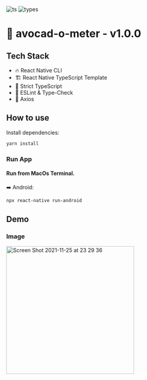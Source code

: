 ![ts](https://badgen.net/badge/-/TypeScript/blue?icon=typescript&label)
![types](https://badgen.net/npm/types/react)

# 🥑 avocad-o-meter - v1.0.0

## Tech Stack
- 🔥 React Native CLI
- 🏗️ React Native TypeScript Template
- 🛂 Strict TypeScript
- 🚨 ESLint & Type-Check
- 🍖 Axios

## How to use

Install dependencies:

```bash
yarn install
```
### Run App

#### Run from MacOs Terminal.

➡️ Android:

```bash
npx react-native run-android
```

## Demo

### Image
<img width="339" alt="Screen Shot 2021-11-25 at 23 29 36" src="https://user-images.githubusercontent.com/13221820/143531543-ae150a3b-b858-412f-800b-dfe976257bec.png">
